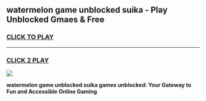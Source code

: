 
## watermelon game unblocked suika - Play Unblocked Gmaes & Free
<h3>
<a href="https://news.freeplayer.one?title=watermelon_game_unblocked_suika&ref=23F">CLICK TO PLAY</a></h3>
<hr>

<h3>
<a href="https://news.freeplayer.one?title=watermelon_game_unblocked_suika&ref=23F">CLICK 2 PLAY</a>
  
</h3>

<a href="https://news.freeplayer.one?title=watermelon_game_unblocked_suika&ref=23F/"><img src="https://clearcache.store/games.png"></a>


**watermelon game unblocked suika games unblocked: Your Gateway to Fun and Accessible Online Gaming**
